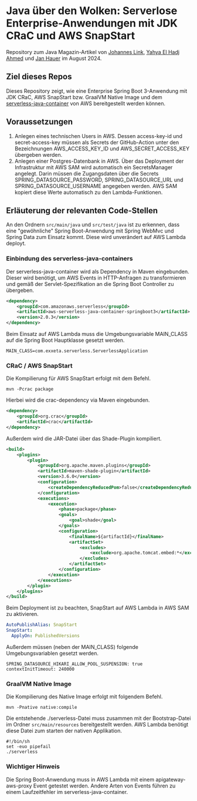 # Java über den Wolken: Serverlose Enterprise-Anwendungen mit JDK CRaC und AWS SnapStart
Repository zum Java Magazin-Artikel von [Johannes Link](https://de.linkedin.com/in/link-johannes), [Yahya El Hadj Ahmed](https://www.linkedin.com/in/yahya-el-hadj-ahmed-b329892a4/) und [Jan Hauer](https://de.linkedin.com/in/jan-hauer) im August 2024.

## Ziel dieses Repos
Dieses Repository zeigt, wie eine Enterprise Spring Boot 3-Anwendung mit JDK CRaC, AWS SnapStart bzw. GraalVM Native Image und dem [serverless-java-container](https://github.com/aws/serverless-java-container) von AWS bereitgestellt werden können.

## Voraussetzungen
1. Anlegen eines technischen Users in AWS. Dessen access-key-id und secret-access-key müssen als Secrets der GitHub-Action unter den Bezeichnungen AWS_ACCESS_KEY_ID und AWS_SECRET_ACCESS_KEY übergeben werden.
2. Anlegen einer Postgres-Datenbank in AWS. Über das Deployment der Infrastruktur mit AWS SAM wird automatisch ein SecretsManager angelegt. Darin müssen die Zugangsdaten über die Secrets SPRING_DATASOURCE_PASSWORD, SPRING_DATASOURCE_URL und SPRING_DATASOURCE_USERNAME angegeben werden. AWS SAM kopiert diese Werte automatisch zu den Lambda-Funktionen.

## Erläuterung der relevanten Code-Stellen
An den Ordnern `src/main/java` und `src/test/java` ist zu erkennen, dass eine "gewöhnliche" Spring Boot-Anwendung mit Spring WebMvc und Spring Data zum Einsatz kommt. Diese wird unverändert auf AWS Lambda deployt.

### Einbindung des serverless-java-containers
Der serverless-java-container wird als Dependency in Maven eingebunden. Dieser wird benötigt, um AWS Events in HTTP-Anfragen zu transformieren und gemäß der Servlet-Spezifikation an die Spring Boot Controller zu übergeben.
```xml
<dependency>
    <groupId>com.amazonaws.serverless</groupId>
    <artifactId>aws-serverless-java-container-springboot3</artifactId>
    <version>2.0.3</version>
</dependency>
```

Beim Einsatz auf AWS Lambda muss die Umgebungsvariable MAIN_CLASS auf die Spring Boot Hauptklasse gesetzt werden.
```text
MAIN_CLASS=com.exxeta.serverless.ServerlessApplication
```

### CRaC / AWS SnapStart
Die Kompilierung für AWS SnapStart erfolgt mit dem Befehl.
```shell
mvn -Pcrac package
```

Hierbei wird die crac-dependency via Maven eingebunden.
```xml
<dependency>
    <groupId>org.crac</groupId>
    <artifactId>crac</artifactId>
</dependency>
```

Außerdem wird die JAR-Datei über das Shade-Plugin kompiliert.
```xml
<build>
    <plugins>
        <plugin>
            <groupId>org.apache.maven.plugins</groupId>
            <artifactId>maven-shade-plugin</artifactId>
            <version>3.6.0</version>
            <configuration>
                <createDependencyReducedPom>false</createDependencyReducedPom>
            </configuration>
            <executions>
                <execution>
                    <phase>package</phase>
                    <goals>
                        <goal>shade</goal>
                    </goals>
                    <configuration>
                        <finalName>${artifactId}</finalName>
                        <artifactSet>
                            <excludes>
                                <exclude>org.apache.tomcat.embed:*</exclude>
                            </excludes>
                        </artifactSet>
                    </configuration>
                </execution>
            </executions>
        </plugin>
    </plugins>
</build>
```

Beim Deployment ist zu beachten, SnapStart auf AWS Lambda in AWS SAM zu aktivieren.
```yml
AutoPublishAlias: SnapStart
SnapStart:
  ApplyOn: PublishedVersions
```

Außerdem müssen (neben der MAIN_CLASS) folgende Umgebungsvariablen gesetzt werden.
```text
SPRING_DATASOURCE_HIKARI_ALLOW_POOL_SUSPENSION: true
contextInitTimeout: 240000
```

### GraalVM Native Image
Die Kompilierung des Native Image erfolgt mit folgendem Befehl.
```shell
mvn -Pnative native:compile
```

Die entstehende ./serverless-Datei muss zusammen mit der Bootstrap-Datei im Ordner `src/main/resources` bereitgestellt werden. AWS Lambda benötigt diese Datei zum starten der nativen Applikation.
```shell
#!/bin/sh
set -euo pipefail
./serverless
```

### Wichtiger Hinweis
Die Spring Boot-Anwendung muss in AWS Lambda mit einem apigateway-aws-proxy Event getestet werden. Andere Arten von Events führen zu einem Laufzeitfehler im serverless-java-container.